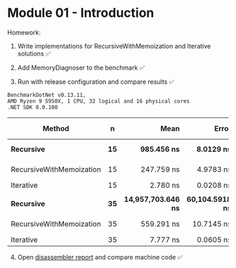 # Module 01 - Introduction

Homework:

1. Write implementations for RecursiveWithMemoization and Iterative solutions ✅

2. Add MemoryDiagnoser to the benchmark ✅

3. Run with release configuration and compare results ✅

```
BenchmarkDotNet v0.13.11,
AMD Ryzen 9 5950X, 1 CPU, 32 logical and 16 physical cores
.NET SDK 8.0.100
```
| Method                   | n  | Mean              | Error          | StdDev         | Ratio | Code Size | Gen0   | Allocated | Alloc Ratio |
|------------------------- |--- |------------------:|---------------:|---------------:|------:|----------:|-------:|----------:|------------:|
| **Recursive**                | **15** |        **985.456 ns** |      **8.0129 ns** |      **7.4953 ns** | **1.000** |     **162 B** |      **-** |         **-** |          **NA** |
| RecursiveWithMemoization | 15 |        247.759 ns |      4.9783 ns |      7.7507 ns | 0.254 |   1,361 B | 0.0591 |     992 B |          NA |
| Iterative                | 15 |          2.780 ns |      0.0208 ns |      0.0194 ns | 0.003 |      60 B |      - |         - |          NA |
|                          |    |                   |                |                |       |           |        |           |             |
| **Recursive**                | **35** | **14,957,703.646 ns** | **60,104.5918 ns** | **56,221.8724 ns** | **1.000** |     **162 B** |      **-** |       **6 B** |        **1.00** |
| RecursiveWithMemoization | 35 |        559.291 ns |     10.7145 ns |     10.5230 ns | 0.000 |   1,361 B | 0.1240 |    2080 B |      346.67 |
| Iterative                | 35 |          7.777 ns |      0.0605 ns |      0.0566 ns | 0.000 |      60 B |      - |         - |        0.00 |


4. Open [disassembler report](https://github.com/br1code/asyncexpert-course/blob/master/Module01-Introduction/Module01.Homework.FibonacciCalc-disassembly-report.html) and compare machine code ✅
